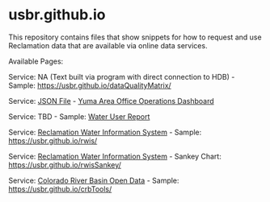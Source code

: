 # usbr.github.io

This repository contains files that show snippets for how to request and use Reclamation data that are available via online data services.

Available Pages:

Service: NA (Text built via program with direct connection to HDB) - Sample: https://usbr.github.io/dataQualityMatrix/

Service: [JSON File](https://www.usbr.gov/lc/region/g4000/riverops/webreports/yaoDashboard.json) - [Yuma Area Office Operations Dashboard](https://usbr.github.io/yaoDashboard/)

Service: TBD - Sample: [Water User Report](https://usbr.github.io/WaterUser/)

Service: [Reclamation Water Information System](https://water.usbr.gov/) - Sample: https://usbr.github.io/rwis/

Service: [Reclamation Water Information System](https://water.usbr.gov/) - Sankey Chart: https://usbr.github.io/rwisSankey/

Service: [Colorado River Basin Open Data](https://www.usbr.gov/lc/region/g4000/riverops/webreports/index.html) - Sample: https://usbr.github.io/crbTools/

